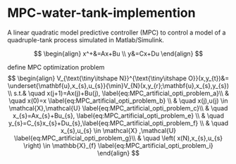 # MPC-water-tank-implemention
A linear quadratic model predictive controller (MPC) to control a model of a quadruple-tank process simulated in Matlab/Simulink.

$$
\begin{align}
    x^+&=Ax+Bu   \\  
    y&=Cx+Du 
\end{align}
$$

define MPC optimization problem
$$
\begin{align}
    V_{\text{\tiny\itshape N}}^{\text{\tiny\itshape O}}(x,y_{t})&= \underset{\mathbf{u},x_{s},u_{s}}{\min}V_{N}(x,y_{r};\mathbf{u},x_{s},y_{s})  \\
    s.t.& \quad x(j+1)=Ax(j)+Bu(j), \label{eq:MPC_artificial_opti_problem_a}\\
     & \quad x(0)=x \label{eq:MPC_artificial_opti_problem_b} \\
     & \quad x(j),u(j)    \in \mathcal{X},\mathcal{U} \label{eq:MPC_artificial_opti_problem_c}\\
     & \quad x_{s}=Ax_{s}+Bu_{s}, \label{eq:MPC_artificial_opti_problem_e} \\
     & \quad y_{s}=C_{s}x_{s}+Du_{s},\label{eq:MPC_artificial_opti_problem_f} \\
     & \quad x_{s},u_{s}  \in \mathcal{X} ,\mathcal{U} \label{eq:MPC_artificial_opti_problem_g}\\
     & \quad \left(  x(N),x_{s},u_{s} \right) \in \mathbb{X}_{f} \label{eq:MPC_artificial_opti_problem_i}
\end{align}
$$

